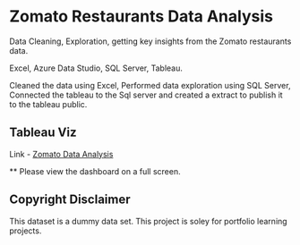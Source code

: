 # Zomato Restaurants Data Analysis

Data Cleaning, Exploration, getting key insights from the Zomato restaurants data.

Excel, Azure Data Studio, SQL Server, Tableau.

Cleaned the data using Excel, Performed data exploration using SQL Server, Connected the tableau to the Sql server and created a extract to publish it to the tableau public.

## Tableau Viz

Link - [Zomato Data Analysis](https://public.tableau.com/views/ZomatoAnalysis_16239597862090/ZomatoDataAnalysis?:language=en-GB&:display_count=n&:origin=viz_share_link)

** Please view the dashboard on a full screen.

## Copyright Disclaimer
This dataset is a dummy data set. This project is soley for portfolio learning projects.
